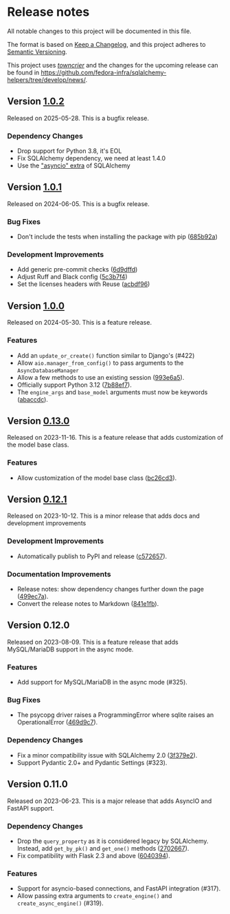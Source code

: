 # Release notes

All notable changes to this project will be documented in this file.

The format is based on [Keep a Changelog](https://keepachangelog.com/en/1.0.0/), and this project adheres to [Semantic Versioning](https://semver.org/spec/v2.0.0.html).

This project uses [_towncrier_](https://towncrier.readthedocs.io/) and the changes for the upcoming release can be found in <https://github.com/fedora-infra/sqlalchemy-helpers/tree/develop/news/>.

<!-- towncrier release notes start -->

## Version [1.0.2](https://github.com/fedora-infra/sqlalchemy-helpers/tree/v1.0.2)

Released on 2025-05-28. This is a bugfix release.

### Dependency Changes

- Drop support for Python 3.8, it's EOL
- Fix SQLAlchemy dependency, we need at least 1.4.0
- Use the ["asyncio" extra](https://docs.sqlalchemy.org/en/20/faq/installation.html#i-m-getting-an-error-about-greenlet-not-being-installed-when-i-try-to-use-asyncio) of SQLAlchemy


## Version [1.0.1](https://github.com/fedora-infra/sqlalchemy-helpers/tree/v1.0.1)

Released on 2024-06-05. This is a bugfix release.

### Bug Fixes

- Don't include the tests when installing the package with pip ([685b92a](https://github.com/fedora-infra/sqlalchemy-helpers/commits/685b92a))

### Development Improvements

- Add generic pre-commit checks ([6d9dffd](https://github.com/fedora-infra/sqlalchemy-helpers/commits/6d9dffd))
- Adjust Ruff and Black config ([5c3b7f4](https://github.com/fedora-infra/sqlalchemy-helpers/commits/5c3b7f4))
- Set the licenses headers with Reuse ([acbdf96](https://github.com/fedora-infra/sqlalchemy-helpers/commits/acbdf96))


## Version [1.0.0](https://github.com/fedora-infra/sqlalchemy-helpers/tree/v1.0.0)

Released on 2024-05-30. This is a feature release.

### Features

- Add an `update_or_create()` function similar to Django's (#422)
- Allow `aio.manager_from_config()` to pass arguments to the `AsyncDatabaseManager`
- Allow a few methods to use an existing session ([993e6a5](https://github.com/fedora-infra/sqlalchemy-helpers/commits/993e6a5)).
- Officially support Python 3.12 ([7b88ef7](https://github.com/fedora-infra/sqlalchemy-helpers/commits/7b88ef7)).
- The `engine_args` and `base_model` arguments must now be keywords ([abaccdc](https://github.com/fedora-infra/sqlalchemy-helpers/commits/abaccdc)).


## Version [0.13.0](https://github.com/fedora-infra/sqlalchemy-helpers/tree/v0.13.0)

Released on 2023-11-16. This is a feature release that adds customization of the model base class.

### Features

- Allow customization of the model base class
  ([bc26cd3](https://github.com/fedora-infra/sqlalchemy-helpers/commits/bc26cd3)).

## Version [0.12.1](https://github.com/fedora-infra/sqlalchemy-helpers/tree/v0.12.1)

Released on 2023-10-12. This is a minor release that adds docs and development improvements

### Development Improvements

- Automatically publish to PyPI and release
  ([c572657](https://github.com/fedora-infra/sqlalchemy-helpers/commits/c572657)).

### Documentation Improvements

- Release notes: show dependency changes further down the page
  ([499ec7a](https://github.com/fedora-infra/sqlalchemy-helpers/commits/499ec7a)).
- Convert the release notes to Markdown
  ([841e1fb](https://github.com/fedora-infra/sqlalchemy-helpers/commits/841e1fb)).


## Version 0.12.0

Released on 2023-08-09.
This is a feature release that adds MySQL/MariaDB support in the async mode.

### Features

- Add support for MySQL/MariaDB in the async mode (#325).

### Bug Fixes

- The psycopg driver raises a ProgrammingError where sqlite raises an
  OperationalError ([469d9c7](https://github.com/fedora-infra/sqlalchemy-helpers/commit/469d9c7)).

### Dependency Changes

- Fix a minor compatibility issue with SQLAlchemy 2.0 ([3f379e2](https://github.com/fedora-infra/sqlalchemy-helpers/commit/3f379e2)).
- Support Pydantic 2.0+ and Pydantic Settings (#323).


## Version 0.11.0

Released on 2023-06-23.
This is a major release that adds AsyncIO and FastAPI support.

### Dependency Changes

- Drop the `query_property` as it is considered legacy by SQLAlchemy. Instead,
  add `get_by_pk()` and `get_one()` methods ([2702667](https://github.com/fedora-infra/sqlalchemy-helpers/commit/2702667)).
- Fix compatibility with Flask 2.3 and above ([6040394](https://github.com/fedora-infra/sqlalchemy-helpers/commit/6040394)).

### Features

- Support for asyncio-based connections, and FastAPI integration (#317).
- Allow passing extra arguments to `create_engine()` and `create_async_engine()` (#319).
